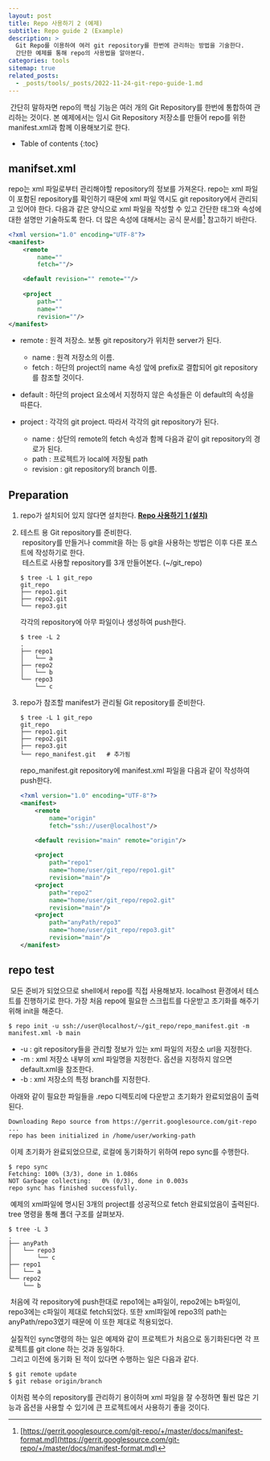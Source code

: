 ```yaml
---
layout: post
title: Repo 사용하기 2 (예제)
subtitle: Repo guide 2 (Example)
description: >
  Git Repo를 이용하여 여러 git repository를 한번에 관리하는 방법을 기술한다.
  간단한 예제를 통해 repo의 사용법을 알아본다.
categories: tools
sitemap: true
related_posts:
  - _posts/tools/_posts/2022-11-24-git-repo-guide-1.md
---
```


&nbsp;간단히 말하자면 repo의 핵심 기능은 여러 개의 Git Repository를 한번에 통합하여 관리하는 것이다. 본 예제에서는 임시 Git Repository 저장소를 만들어 repo를 위한 manifest.xml과 함께 이용해보기로 한다.

* Table of contents
{:toc}

## manifset.xml
repo는 xml 파일로부터 관리해야할 repository의 정보를 가져온다. repo는 xml 파일이 포함된 repository를 확인하기 때문에 xml 파일 역시도 git repository에서 관리되고 있어야 한다. 다음과 같은 양식으로 xml 파일을 작성할 수 있고 간단한 태그와 속성에 대한 설명만 기술하도록 한다. 더 많은 속성에 대해서는 공식 문서를[^1] 참고하기 바란다.
~~~xml
<?xml version="1.0" encoding="UTF-8"?>
<manifest>
    <remote
        name=""
        fetch=""/>

    <default revision="" remote=""/>
    
    <project
        path=""
        name=""
        revision=""/>
</manifest>
~~~
* remote : 원격 저장소. 보통 git repository가 위치한 server가 된다.
    * name : 원격 저장소의 이름.
    * fetch : 하단의 project의 name 속성 앞에 prefix로 결합되어 git repository를 참조할 것이다.
* default : 하단의 project 요소에서 지정하지 않은 속성들은 이 default의 속성을 따른다.

* project : 각각의 git project. 따라서 각각의 git repository가 된다.
    * name : 상단의 remote의 fetch 속성과 함께 다음과 같이 git repository의 경로가 된다.
    * path : 프로젝트가 local에 저장될 path
    * revision : git repository의 branch 이름.

## Preparation

1. repo가 설치되어 있지 않다면 설치한다. **[Repo 사용하기 1 (설치)](https://totsuka89.github.io/tools/2022-11-24-git-repo-guide/)**

2. 테스트 용 Git repository를 준비한다.  
&nbsp;repository를 만들거나 commit을 하는 등 git을 사용하는 방법은 이후 다른 포스트에 작성하기로 한다.  
&nbsp;테스트로 사용할 repository를 3개 만들어본다. (~/git_repo)
    ~~~shell
    $ tree -L 1 git_repo
    git_repo
    ├── repo1.git
    ├── repo2.git
    └── repo3.git
    ~~~

    각각의 repository에 아무 파일이나 생성하여 push한다.
    ~~~shell
    $ tree -L 2
    .
    ├── repo1
    │   └── a
    ├── repo2
    │   └── b
    └── repo3
        └── c
    ~~~

3. repo가 참조할 manifest가 관리될 Git repository를 준비한다.
    ~~~shell
    $ tree -L 1 git_repo
    git_repo
    ├── repo1.git
    ├── repo2.git
    ├── repo3.git
    └── repo_manifest.git   # 추가됨
    ~~~

    repo_manifest.git repository에 manifest.xml 파일을 다음과 같이 작성하여 push한다.
    ~~~xml
    <?xml version="1.0" encoding="UTF-8"?>
    <manifest>
        <remote
            name="origin"
            fetch="ssh://user@localhost"/>

        <default revision="main" remote="origin"/>
        
        <project
            path="repo1"
            name="home/user/git_repo/repo1.git"
            revision="main"/>
        <project
            path="repo2"
            name="home/user/git_repo/repo2.git"
            revision="main"/>
        <project
            path="anyPath/repo3"
            name="home/user/git_repo/repo3.git"
            revision="main"/>
    </manifest>
    ~~~

## repo test

&nbsp;모든 준비가 되었으므로 shell에서 repo를 직접 사용해보자. localhost 환경에서 테스트를 진행하기로 한다. 가장 처음 repo에 필요한 스크립트를 다운받고 초기화를 해주기 위해 init을 해준다.
~~~shell
$ repo init -u ssh://user@localhost/~/git_repo/repo_manifest.git -m manifest.xml -b main
~~~
* -u : git repository들을 관리할 정보가 있는 xml 파일의 저장소 url을 지정한다.
* -m : xml 저장소 내부의 xml 파일명을 지정한다. 옵션을 지정하지 않으면 default.xml을 참조한다.
* -b : xml 저장소의 특정 branch를 지정한다.

&nbsp;아래와 같이 필요한 파일들을 .repo 디렉토리에 다운받고 초기화가 완료되었음이 출력된다.
~~~shell
Downloading Repo source from https://gerrit.googlesource.com/git-repo
...
repo has been initialized in /home/user/working-path
~~~

&nbsp;이제 초기화가 완료되었으므로, 로컬에 동기화하기 위하여 repo sync를 수행한다.
~~~shell
$ repo sync
Fetching: 100% (3/3), done in 1.086s
NOT Garbage collecting:   0% (0/3), done in 0.003s
repo sync has finished successfully.
~~~
&nbsp;예제의 xml파일에 명시된 3개의 project를 성공적으로 fetch 완료되었음이 출력된다. tree 명령을 통해 폴더 구조를 살펴보자.
~~~shell
$ tree -L 3
.
├── anyPath
│   └── repo3
│       └── c
├── repo1
│   └── a
└── repo2
    └── b
~~~
&nbsp;처음에 각 repository에 push한대로 repo1에는 a파일이, repo2에는 b파일이, repo3에는 c파일이 제대로 fetch되었다. 또한 xml파일에 repo3의 path는 anyPath/repo3였기 때문에 이 또한 제대로 적용되었다.  

&nbsp;실질적인 sync명령의 하는 일은 예제와 같이 프로젝트가 처음으로 동기화된다면 각 프로젝트를 git clone 하는 것과 동일하다.  
&nbsp;그리고 이전에 동기화 된 적이 있다면 수행하는 일은 다음과 같다.
~~~shell
$ git remote update
$ git rebase origin/branch
~~~

&nbsp;이처럼 복수의 repository를 관리하기 용이하며 xml 파일을 잘 수정하면 훨씬 많은 기능과 옵션을 사용할 수 있기에 큰 프로젝트에서 사용하기 좋을 것이다.

[^1]:[https://gerrit.googlesource.com/git-repo/+/master/docs/manifest-format.md](https://gerrit.googlesource.com/git-repo/+/master/docs/manifest-format.md)